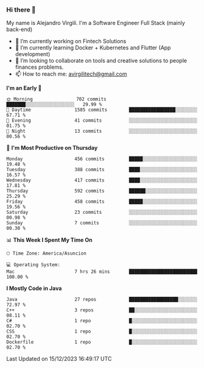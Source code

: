 ### Hi there 👋

My name is Alejandro Virgili. I'm a Software Engineer Full Stack (mainly back-end)


- 🔭 I’m currently working on Fintech Solutions
- 🌱 I’m currently learning Docker + Kubernetes and Flutter (App development)
- 👯 I’m looking to collaborate on tools and creative solutions to people finances problems.
- 📫 How to reach me: avirgilitech@gmail.com
  
<!--START_SECTION:waka-->
**I'm an Early 🐤** 

```text
🌞 Morning                702 commits         ███████░░░░░░░░░░░░░░░░░░   29.99 % 
🌆 Daytime                1585 commits        █████████████████░░░░░░░░   67.71 % 
🌃 Evening                41 commits          ░░░░░░░░░░░░░░░░░░░░░░░░░   01.75 % 
🌙 Night                  13 commits          ░░░░░░░░░░░░░░░░░░░░░░░░░   00.56 % 
```
📅 **I'm Most Productive on Thursday** 

```text
Monday                   456 commits         █████░░░░░░░░░░░░░░░░░░░░   19.48 % 
Tuesday                  388 commits         ████░░░░░░░░░░░░░░░░░░░░░   16.57 % 
Wednesday                417 commits         ████░░░░░░░░░░░░░░░░░░░░░   17.81 % 
Thursday                 592 commits         ██████░░░░░░░░░░░░░░░░░░░   25.29 % 
Friday                   458 commits         █████░░░░░░░░░░░░░░░░░░░░   19.56 % 
Saturday                 23 commits          ░░░░░░░░░░░░░░░░░░░░░░░░░   00.98 % 
Sunday                   7 commits           ░░░░░░░░░░░░░░░░░░░░░░░░░   00.30 % 
```


📊 **This Week I Spent My Time On** 

```text
🕑︎ Time Zone: America/Asuncion

💻 Operating System: 
Mac                      7 hrs 26 mins       █████████████████████████   100.00 % 
```

**I Mostly Code in Java** 

```text
Java                     27 repos            ██████████████████░░░░░░░   72.97 % 
C++                      3 repos             ██░░░░░░░░░░░░░░░░░░░░░░░   08.11 % 
C#                       1 repo              █░░░░░░░░░░░░░░░░░░░░░░░░   02.70 % 
CSS                      1 repo              █░░░░░░░░░░░░░░░░░░░░░░░░   02.70 % 
Dockerfile               1 repo              █░░░░░░░░░░░░░░░░░░░░░░░░   02.70 % 
```




 Last Updated on 15/12/2023 16:49:17 UTC
<!--END_SECTION:waka-->
